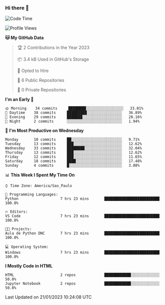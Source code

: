 ### Hi there 👋

<!--
**igabriel-gb/igabriel-gb** is a ✨ _special_ ✨ repository because its `README.md` (this file) appears on your GitHub profile.

Here are some ideas to get you started:

- 🔭 I’m currently working on ...
- 🌱 I’m currently learning ...
- 👯 I’m looking to collaborate on ...
- 🤔 I’m looking for help with ...
- 💬 Ask me about ...
- 📫 How to reach me: ...
- 😄 Pronouns: ...
- ⚡ Fun fact: ...
-->

<!--START_SECTION:waka-->
![Code Time](http://img.shields.io/badge/Code%20Time-145%20hrs%2021%20mins-blue)

![Profile Views](http://img.shields.io/badge/Profile%20Views-1-blue)

**🐱 My GitHub Data** 

> 🏆 2 Contributions in the Year 2023
 > 
> 📦 3.4 kB Used in GitHub's Storage 
 > 
> 💼 Opted to Hire
 > 
> 📜 6 Public Repositories 
 > 
> 🔑 0 Private Repositories  
 > 
**I'm an Early 🐤** 

```text
🌞 Morning    34 commits     ████████░░░░░░░░░░░░░░░░░   33.01% 
🌇 Daytime    38 commits     █████████░░░░░░░░░░░░░░░░   36.89% 
🌃 Evening    29 commits     ███████░░░░░░░░░░░░░░░░░░   28.16% 
🌙 Night      2 commits      ░░░░░░░░░░░░░░░░░░░░░░░░░   1.94%

```
📅 **I'm Most Productive on Wednesday** 

```text
Monday       10 commits     ██░░░░░░░░░░░░░░░░░░░░░░░   9.71% 
Tuesday      13 commits     ███░░░░░░░░░░░░░░░░░░░░░░   12.62% 
Wednesday    33 commits     ████████░░░░░░░░░░░░░░░░░   32.04% 
Thursday     13 commits     ███░░░░░░░░░░░░░░░░░░░░░░   12.62% 
Friday       12 commits     ███░░░░░░░░░░░░░░░░░░░░░░   11.65% 
Saturday     18 commits     ████░░░░░░░░░░░░░░░░░░░░░   17.48% 
Sunday       4 commits      █░░░░░░░░░░░░░░░░░░░░░░░░   3.88%

```


📊 **This Week I Spent My Time On** 

```text
⌚︎ Time Zone: America/Sao_Paulo

💬 Programming Languages: 
Python                   7 hrs 23 mins       █████████████████████████   100.0%

🔥 Editors: 
VS Code                  7 hrs 23 mins       █████████████████████████   100.0%

🐱‍💻 Projects: 
Aula de Python DNC       7 hrs 23 mins       █████████████████████████   100.0%

💻 Operating System: 
Windows                  7 hrs 23 mins       █████████████████████████   100.0%

```

**I Mostly Code in HTML** 

```text
HTML                     2 repos             ████████████░░░░░░░░░░░░░   50.0% 
Jupyter Notebook         2 repos             ████████████░░░░░░░░░░░░░   50.0%

```



 Last Updated on 21/01/2023 10:24:08 UTC
<!--END_SECTION:waka-->
